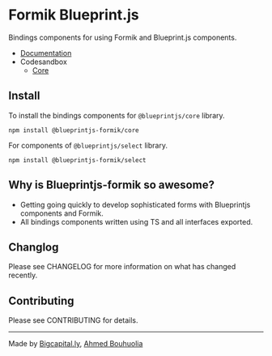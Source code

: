 # Formik Blueprint.js

Bindings components for using Formik and Blueprint.js components.

- [Documentation](https://bigcapitalhq.github.io/blueprintjs-formik/)
- Codesandbox
  - [Core](https://codesandbox.io/s/core-9prm9y)

## Install

To install the bindings components for `@blueprintjs/core` library.

```
npm install @blueprintjs-formik/core
```

For components of `@blueprintjs/select` library.

```
npm install @blueprintjs-formik/select
```

## Why is Blueprintjs-formik so awesome?

- Getting going quickly to develop sophisticated forms with Blueprintjs components and Formik.
- All bindings components written using TS and all interfaces exported.

## Changlog

Please see CHANGELOG for more information on what has changed recently.

## Contributing

Please see CONTRIBUTING for details.

---

Made by [Bigcapital.ly](https://bigcapital.ly), [Ahmed Bouhuolia](https://twitter.com)

